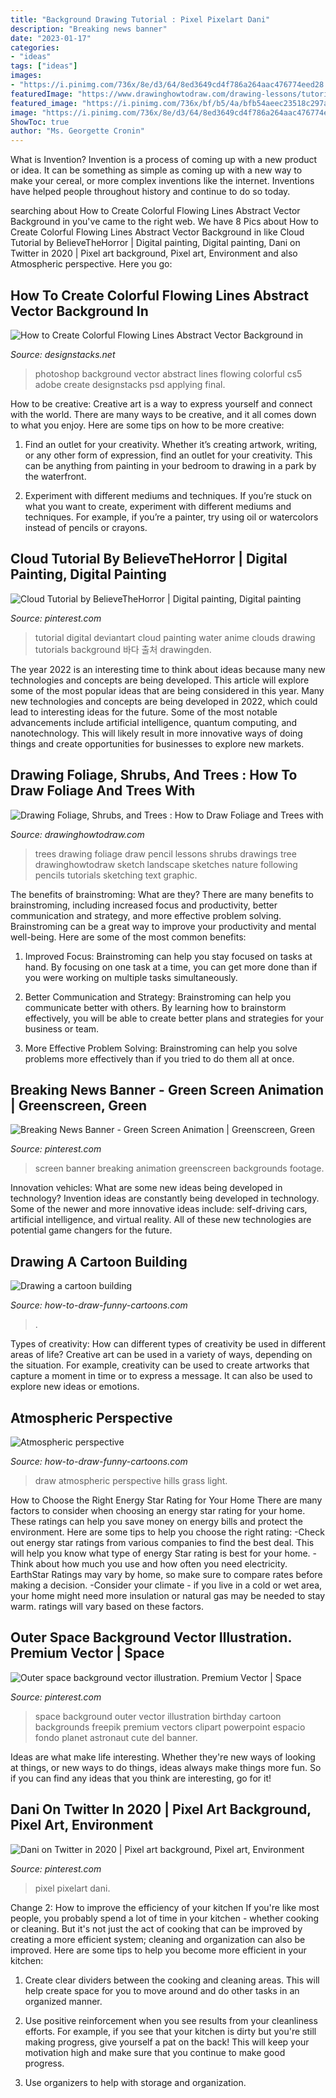```yaml
---
title: "Background Drawing Tutorial : Pixel Pixelart Dani"
description: "Breaking news banner"
date: "2023-01-17"
categories:
- "ideas"
tags: ["ideas"]
images:
- "https://i.pinimg.com/736x/8e/d3/64/8ed3649cd4f786a264aac476774eed28.jpg"
featuredImage: "https://www.drawinghowtodraw.com/drawing-lessons/tutorials/pencil-sketching/images/PNGS/sketching-pencils_Page_51.png"
featured_image: "https://i.pinimg.com/736x/bf/b5/4a/bfb54aeec23518c297a2552e962380bc.jpg"
image: "https://i.pinimg.com/736x/8e/d3/64/8ed3649cd4f786a264aac476774eed28.jpg"
ShowToc: true
author: "Ms. Georgette Cronin"
---
```



What is Invention?
Invention is a process of coming up with a new product or idea. It can be something as simple as coming up with a new way to make your cereal, or more complex inventions like the internet. Inventions have helped people throughout history and continue to do so today.

	

		
searching about How to Create Colorful Flowing Lines Abstract Vector Background in you've came to the right web. We have 8 Pics about How to Create Colorful Flowing Lines Abstract Vector Background in like Cloud Tutorial by BelieveTheHorror | Digital painting, Digital painting, Dani on Twitter in 2020 | Pixel art background, Pixel art, Environment and also Atmospheric perspective. Here you go:
		
    
## How To Create Colorful Flowing Lines Abstract Vector Background In

<img loading=lazy src="http://designstacks.net/content_images/AdobePhotoshop/ART-D/tutorial629/1.jpg" onerror="this.onerror=null;this.src='https://tse4.mm.bing.net/th?id=OIP.GgAfCg-vZ9n-kdErfRc8hgHaEo&amp;pid=15.1';" alt="How to Create Colorful Flowing Lines Abstract Vector Background in">

_Source: designstacks.net_

>photoshop background vector abstract lines flowing colorful cs5 adobe create designstacks psd applying final. 

	

How to be creative:
Creative art is a way to express yourself and connect with the world. There are many ways to be creative, and it all comes down to what you enjoy. Here are some tips on how to be more creative:
1. Find an outlet for your creativity. Whether it’s creating artwork, writing, or any other form of expression, find an outlet for your creativity. This can be anything from painting in your bedroom to drawing in a park by the waterfront.

2. Experiment with different mediums and techniques. If you’re stuck on what you want to create, experiment with different mediums and techniques. For example, if you’re a painter, try using oil or watercolors instead of pencils or crayons.

    
## Cloud Tutorial By BelieveTheHorror | Digital Painting, Digital Painting

<img loading=lazy src="https://i.pinimg.com/736x/bf/b5/4a/bfb54aeec23518c297a2552e962380bc.jpg" onerror="this.onerror=null;this.src='https://tse2.mm.bing.net/th?id=OIP.IDezW65QB1jPdJNSI5fBqQHaKx&amp;pid=15.1';" alt="Cloud Tutorial by BelieveTheHorror | Digital painting, Digital painting">

_Source: pinterest.com_

>tutorial digital deviantart cloud painting water anime clouds drawing tutorials background 바다 출처 drawingden. 

	

The year 2022 is an interesting time to think about ideas because many new technologies and concepts are being developed. This article will explore some of the most popular ideas that are being considered in this year.
Many new technologies and concepts are being developed in 2022, which could lead to interesting ideas for the future. Some of the most notable advancements include artificial intelligence, quantum computing, and nanotechnology. This will likely result in more innovative ways of doing things and create opportunities for businesses to explore new markets.

    
## Drawing Foliage, Shrubs, And Trees : How To Draw Foliage And Trees With

<img loading=lazy src="https://www.drawinghowtodraw.com/drawing-lessons/tutorials/pencil-sketching/images/PNGS/sketching-pencils_Page_51.png" onerror="this.onerror=null;this.src='https://tse4.mm.bing.net/th?id=OIP.oa_MSpQFKdUxJ2p4vbyZ6AHaKI&amp;pid=15.1';" alt="Drawing Foliage, Shrubs, and Trees : How to Draw Foliage and Trees with">

_Source: drawinghowtodraw.com_

>trees drawing foliage draw pencil lessons shrubs drawings tree drawinghowtodraw sketch landscape sketches nature following pencils tutorials sketching text graphic. 

	

The benefits of brainstroming: What are they?
There are many benefits to brainstroming, including increased focus and productivity, better communication and strategy, and more effective problem solving. Brainstroming can be a great way to improve your productivity and mental well-being. Here are some of the most common benefits: 
1. Improved Focus: Brainstroming can help you stay focused on tasks at hand. By focusing on one task at a time, you can get more done than if you were working on multiple tasks simultaneously. 

2. Better Communication and Strategy: Brainstroming can help you communicate better with others. By learning how to brainstorm effectively, you will be able to create better plans and strategies for your business or team. 

3. More Effective Problem Solving: Brainstroming can help you solve problems more effectively than if you tried to do them all at once.

    
## Breaking News Banner - Green Screen Animation | Greenscreen, Green

<img loading=lazy src="https://i.pinimg.com/736x/ee/82/16/ee8216782e083e28872c342030d78996--free-footage-ber.jpg" onerror="this.onerror=null;this.src='https://tse4.mm.bing.net/th?id=OIP.ysDeqK_vVxBluszcdxvNpQHaEK&amp;pid=15.1';" alt="Breaking News Banner - Green Screen Animation | Greenscreen, Green">

_Source: pinterest.com_

>screen banner breaking animation greenscreen backgrounds footage. 

	

Innovation vehicles: What are some new ideas being developed in technology?
Invention ideas are constantly being developed in technology. Some of the newer and more innovative ideas include: self-driving cars, artificial intelligence, and virtual reality. All of these new technologies are potential game changers for the future.

    
## Drawing A Cartoon Building

<img loading=lazy src="https://www.how-to-draw-funny-cartoons.com/images/xcartoon-building-006.jpg.pagespeed.ic.S_ss_Bskvl.jpg" onerror="this.onerror=null;this.src='https://tse2.mm.bing.net/th?id=OIP.g3dgQ1W6fGaLFH46lYbY-QHaF7&amp;pid=15.1';" alt="Drawing a cartoon building">

_Source: how-to-draw-funny-cartoons.com_

>. 

	

Types of creativity: How can different types of creativity be used in different areas of life?
Creative art can be used in a variety of ways, depending on the situation. For example, creativity can be used to create artworks that capture a moment in time or to express a message. It can also be used to explore new ideas or emotions.

    
## Atmospheric Perspective

<img loading=lazy src="http://www.how-to-draw-funny-cartoons.com/image-files/atmospheric-perspective-3.jpg" onerror="this.onerror=null;this.src='https://tse1.mm.bing.net/th?id=OIP.VRD4S82XFZuUF9InD1V_zAHaEy&amp;pid=15.1';" alt="Atmospheric perspective">

_Source: how-to-draw-funny-cartoons.com_

>draw atmospheric perspective hills grass light. 

	

How to Choose the Right Energy Star Rating for Your Home
There are many factors to consider when choosing an energy star rating for your home. These ratings can help you save money on energy bills and protect the environment. Here are some tips to help you choose the right rating:
-Check out energy star ratings from various companies to find the best deal. This will help you know what type of energy Star rating is best for your home.
-Think about how much you use and how often you need electricity. EarthStar Ratings may vary by home, so make sure to compare rates before making a decision.
-Consider your climate - if you live in a cold or wet area, your home might need more insulation or natural gas may be needed to stay warm. ratings will vary based on these factors.

    
## Outer Space Background Vector Illustration. Premium Vector | Space

<img loading=lazy src="https://i.pinimg.com/736x/1f/a5/eb/1fa5eb16020bb5894ab19750a3192093.jpg" onerror="this.onerror=null;this.src='https://tse2.mm.bing.net/th?id=OIP.zKz2mqbvf810zG5nmPzaEgHaEb&amp;pid=15.1';" alt="Outer space background vector illustration. Premium Vector | Space">

_Source: pinterest.com_

>space background outer vector illustration birthday cartoon backgrounds freepik premium vectors clipart powerpoint espacio fondo planet astronaut cute del banner. 

	

Ideas are what make life interesting. Whether they're new ways of looking at things, or new ways to do things, ideas always make things more fun. So if you can find any ideas that you think are interesting, go for it!

    
## Dani On Twitter In 2020 | Pixel Art Background, Pixel Art, Environment

<img loading=lazy src="https://i.pinimg.com/736x/8e/d3/64/8ed3649cd4f786a264aac476774eed28.jpg" onerror="this.onerror=null;this.src='https://tse4.mm.bing.net/th?id=OIP.RnIXU1c8qvnUITAio5CXtgHaEw&amp;pid=15.1';" alt="Dani on Twitter in 2020 | Pixel art background, Pixel art, Environment">

_Source: pinterest.com_

>pixel pixelart dani. 

	

Change 2: How to improve the efficiency of your kitchen
If you're like most people, you probably spend a lot of time in your kitchen - whether cooking or cleaning. But it's not just the act of cooking that can be improved by creating a more efficient system; cleaning and organization can also be improved. Here are some tips to help you become more efficient in your kitchen:
1. Create clear dividers between the cooking and cleaning areas. This will help create space for you to move around and do other tasks in an organized manner.

2. Use positive reinforcement when you see results from your cleanliness efforts. For example, if you see that your kitchen is dirty but you're still making progress, give yourself a pat on the back! This will keep your motivation high and make sure that you continue to make good progress.

3. Use organizers to help with storage and organization.

